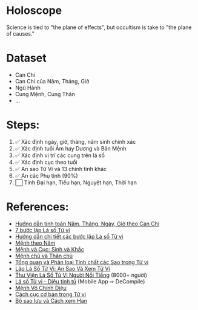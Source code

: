 # Holoscope
Science is tied to "the plane of effects", but occultism is take to "the plane of causes."


# Dataset
- Can Chi
- Can Chi của Năm, Tháng, Giờ
- Ngũ Hành
- Cung Mệnh, Cung Thân
- ...

# Steps:
1. ✅ Xác định ngày, giờ, tháng, năm sinh chính xác
2. ✅ Xác định tuổi Âm hay Dương và Bản Mệnh 
3. ✅ Xác định vị trí các cung trên lá số
4. ✅ Xác định cục theo tuổi  
5. ✅ An sao Tử Vi và 13 chính tinh khác
6. ✅ An các Phụ tinh (90%)
7. ⬜ Tính Đại hạn, Tiểu hạn, Nguyệt hạn, Thời hạn  


# References:
* [Hướng dẫn tính toán Năm, Tháng, Ngày, Giờ theo Can Chi](https://mytour.vn/vi/blog/bai-viet/huong-dan-tinh-toan-nam-thang-ngay-gio-theo-can-chi-dung-nhat.html)
* [7 bước lập Lá số Tử vi](https://lykhi.com/7-buoc-lap-la-so-tu-vi-day-du-va-chi-tiet-tu-a-z/)
* [Hướng dẫn chi tiết các bước lập Lá số Tử vi](https://lichngaytot.com/tu-vi/cac-buoc-lap-la-so-tu-vi-304-217457.html)
* [Mệnh theo Năm ](https://lichngaytot.com/tu-vi/xem-menh-theo-nam-sinh-304-187792.html)
* [Mệnh và Cục: Sinh và Khắc](https://hocvienlyso.org/chuong-8-sinh-khac-giua-cuc-va-ban-menh.html)
* [Mệnh chủ và Thân chủ](https://hocvienlyso.org/ban-ve-menh-chu-than-chu-trong-tu-vi-dau-so.html)
* [Tổng quan và Phân loại Tính chất các Sao trong Tử vi](https://thansohoconline.com/cac-sao-trong-tu-vi.html)
* [Lập Lá Số Tử Vi: An Sao Và Xem Tử Vi](https://kabala.vn/la-so-tu-vi/)
* [Thư Viện Lá Số Tử Vi Người Nổi Tiếng](https://lasotuvi.kabala.vn/thuvien/) (8000+ người)
* [Lá số Tử vi - Diệu tinh tú](https://play.google.com/store/apps/details?id=com.tomlestudio.lasotuvi) (Mobile App ⇨ DeCompile)
* [Mệnh Vô Chính Diệu](https://tuvivietnam.vn/mau-nguoi-menh-vo-chinh-dieu-tuvivietnam/)
* [Cách cục cơ bản trong Tử vi](http://tuvi.cohoc.net/51-cach-cuc-co-ban-trong-tu-vi-nid-3488.html)
* [Bộ sao lưu và Cách xem Hạn](http://tuvi.cohoc.net/y-nghia-bo-sao-luu-va-cach-xem-han-trong-tu-vi-nid-6784.html)

